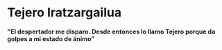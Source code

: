 # Tejero Iratzargailua
__"El despertador me disparo. Desde entonces lo llamo Tejero porque da golpes a mi estado de ánimo"__
